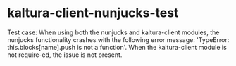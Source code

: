 # kaltura-client-nunjucks-test

Test case:
 When using both the nunjucks and kaltura-client modules, the nunjucks functionality crashes with
 the following error message: 'TypeError: this.blocks[name].push is not a function'.
 When the kaltura-client module is not require-ed, the issue is not present.